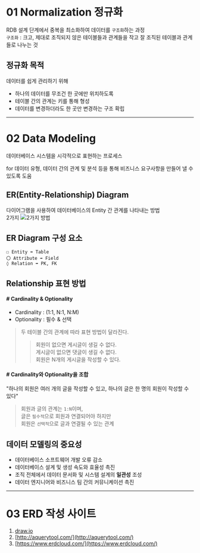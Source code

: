 # 01 Normalization 정규화

RDB 설계 단계에서 중복을 최소화하여 데이터를 `구조화`하는 과정\
`구조화` : 크고, 제대로 조직되지 않은 테이블들과 관계들을 작고 잘 조직된 테이블과 관계들로 나누는 것

## 정규화 목적

데이터를 쉽게 관리하기 위해

- 하나의 데이터를 무조건 한 곳에만 위치하도록
- 테이블 간의 관계는 키를 통해 형성
- 데이터를 변경하더라도 한 곳만 변경하는 구조 확립

---

# 02 Data Modeling

데이터베이스 시스템을 시각적으로 표현하는 프로세스

for 데이터 유형, 데이터 간의 관계 및 분석 등을 통해 비즈니스 요구사항을 만들어 낼 수 있도록 도움

## ER(Entity-Relationship) Diagram

다이어그램을 사용하여 데이터베이스의 Entity 간 관계를 나타내는 방법\
2가지
![2가지 방법](</02.21/ER(Entity-Relationship)%20Diagram.png>)

## ER Diagram 구성 요소

```
☐ Entity ➡︎ Table
〇 Attribute ➡︎ Field
◊ Relation ➡︎ PK, FK
```

## Relationship 표현 방법

#### # Cardinality & Optionality

- Cardinality : (1:1, N:1, N:M)
- Optionality : 필수 & 선택

> 두 테이블 간의 관계에 따라 표현 방법이 달라진다.
>
> > 회원이 없으면 게시글이 생길 수 없다.\
> > 게시글이 없으면 댓글이 생길 수 없다.\
> > 회원은 N개의 게시글을 작성할 수 있다.

#### # Cardinality와 Optionality을 조합

"하나의 회원은 여러 개의 글을 작성할 수 있고, 하나의 글은 한 명의 회원이 작성할 수 있다"

> 회원과 글의 관계는 `1:N`이며,\
> 글은 `필수적`으로 회원과 연결되어야 하지만\
> 회원은 `선택적`으로 글과 연결될 수 있는 관계

## 데이터 모델링의 중요성

- 데이터베이스 소프트웨어 개발 오류 감소
- 데이터베이스 설계 및 생성 속도와 효율성 촉진
- 조직 전체에서 데이터 문서화 및 시스템 설계의 **일관성** 조성
- 데이터 엔지니어와 비즈니스 팀 간의 커뮤니케이션 촉진

---

# 03 ERD 작성 사이트

1. [draw.io](draw.io)
2. [http://aquerytool.com/](http://aquerytool.com/)
3. [https://www.erdcloud.com/](https://www.erdcloud.com/)
